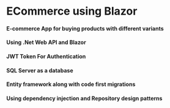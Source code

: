 # ECommerce using Blazor
#### E-commerce App for buying products with different variants
#### Using .Net Web API and Blazor
#### JWT Token For Authentication
#### SQL Server as a database
#### Entity framework along with code first migrations
#### Using dependency injection and Repository design patterns
